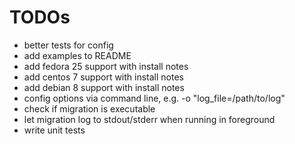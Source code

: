 # TODOs

* better tests for config
* add examples to README
* add fedora 25 support with install notes
* add centos 7 support with install notes
* add debian 8 support with install notes
* config options via command line, e.g. -o "log_file=/path/to/log"
* check if migration is executable
* let migration log to stdout/stderr when running in foreground
* write unit tests
